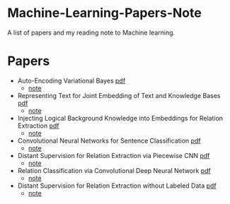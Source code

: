 # Machine-Learning-Papers-Note
A list of papers and my reading note to Machine learning.

# Papers

 - Auto-Encoding Variational Bayes [pdf](https://arxiv.org/pdf/1312.6114v10.pdf)
   - [note](https://hackmd.io/s/ry8kn7Fc)
 - Representing Text for Joint Embedding of Text and Knowledge Bases [pdf](http://research.microsoft.com/en-us/um/people/hoifung/papers/emnlp15.pdf)
   - [note](https://hackmd.io/OwFgrAHAhgpgzANgLTCmAnEkAGUSITohIwBGEAZggMbpgBMsFQA=?view)
 - Injecting Logical Background Knowledge into Embeddings for Relation Extraction 
[pdf](https://rockt.github.io/pdf/rocktaschel2015injecting.pdf)
   - [note](https://hackmd.io/MzDGFMAYEZgVgLQDNgBMBsCAsEDsCAOLVJBaCdXAQwCNQMBOLIA=?view)
 - Convolutional Neural Networks for Sentence Classification [pdf](https://arxiv.org/pdf/1408.5882v2.pdf)
   - [note](https://hackmd.io/OwBgrAxsYKYBwFoAscCcxkGYIDMEENUYwEAmVJANgEYATAIxGpmiA===)
 - Distant Supervision for Relation Extraction via Piecewise CNN [pdf](http://www.aclweb.org/anthology/D15-1203)
   - [note](https://hackmd.io/KYBgTAHAxsCMCsBaCAjAzGxAWEaKJRADYREwjgATNAQyPmCIiyA=?both)
 - Relation Classification via Convolutional Deep Neural Network [pdf](http://www.aclweb.org/anthology/C14-1220)
   - [note](https://hackmd.io/IwdgZgbARgJhAMBaCBjAnDRAWeBTAHImgKwwCGiKZxBxx8AzCnUA)
 - Distant Supervision for Relation Extraction without Labeled Data [pdf](https://web.stanford.edu/~jurafsky/mintz.pdf)
   - [note](https://hackmd.io/AwZgnATAjAbAHAIwLQEMzqQFgMbG0sTBTJAVmGAHYZg4ATBsEIA=)
